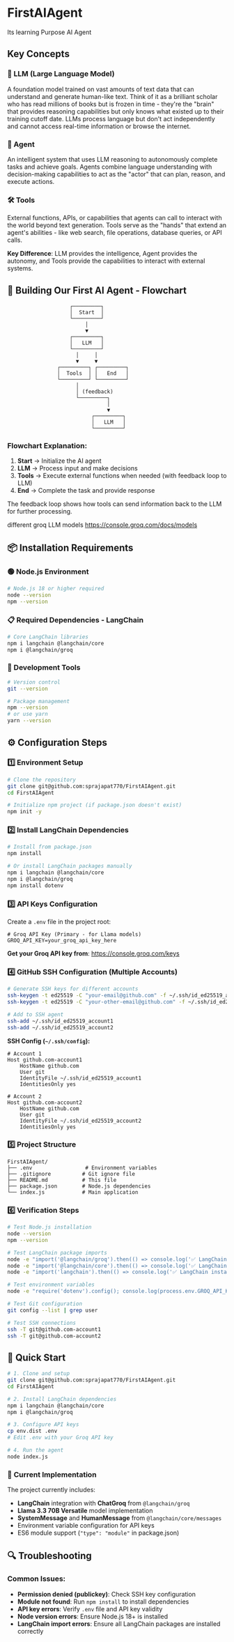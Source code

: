 # FirstAIAgent
Its learning Purpose AI Agent



## Key Concepts

### 🧠 LLM (Large Language Model)
A foundation model trained on vast amounts of text data that can understand and generate human-like text. Think of it as a brilliant scholar who has read millions of books but is frozen in time - they're the "brain" that provides reasoning capabilities but only knows what existed up to their training cutoff date. LLMs process language but don't act independently and cannot access real-time information or browse the internet.

### 🤖 Agent
An intelligent system that uses LLM reasoning to autonomously complete tasks and achieve goals. Agents combine language understanding with decision-making capabilities to act as the "actor" that can plan, reason, and execute actions.

### 🛠️ Tools
External functions, APIs, or capabilities that agents can call to interact with the world beyond text generation. Tools serve as the "hands" that extend an agent's abilities - like web search, file operations, database queries, or API calls.

**Key Difference**: LLM provides the intelligence, Agent provides the autonomy, and Tools provide the capabilities to interact with external systems.

## 🚀 Building Our First AI Agent - Flowchart

```
                    ┌─────────┐
                    │  Start  │
                    └─────────┘
                         │
                         ▼
                    ┌─────────┐
                    │   LLM   │
                    └─────────┘
                      │     │
                      ▼     ▼
                ┌─────────┐ ┌─────────┐
                │  Tools  │ │   End   │
                └─────────┘ └─────────┘
                      │
                      │ (feedback)
                      └─────────┐
                                │
                                ▼
                           ┌─────────┐
                           │   LLM   │
                           └─────────┘
```

### Flowchart Explanation:
1. **Start** → Initialize the AI agent
2. **LLM** → Process input and make decisions
3. **Tools** → Execute external functions when needed (with feedback loop to LLM)
4. **End** → Complete the task and provide response

The feedback loop shows how tools can send information back to the LLM for further processing.


different groq LLM models
https://console.groq.com/docs/models









## 📦 Installation Requirements

### 🟢 Node.js Environment
```bash
# Node.js 18 or higher required
node --version
npm --version
```

### 📋 Required Dependencies - LangChain
```bash
# Core LangChain libraries
npm i langchain @langchain/core
npm i @langchain/groq
```

### 🔧 Development Tools
```bash
# Version control
git --version

# Package management
npm --version
# or use yarn
yarn --version
```

## ⚙️ Configuration Steps

### 1️⃣ **Environment Setup**
```bash
# Clone the repository
git clone git@github.com:sprajapat770/FirstAIAgent.git
cd FirstAIAgent

# Initialize npm project (if package.json doesn't exist)
npm init -y
```

### 2️⃣ **Install LangChain Dependencies**
```bash
# Install from package.json
npm install

# Or install LangChain packages manually
npm i langchain @langchain/core
npm i @langchain/groq
npm install dotenv
```

### 3️⃣ **API Keys Configuration**
Create a `.env` file in the project root:
```env
# Groq API Key (Primary - for Llama models)
GROQ_API_KEY=your_groq_api_key_here
```

**Get your Groq API key from**: https://console.groq.com/keys

### 4️⃣ **GitHub SSH Configuration (Multiple Accounts)**
```bash
# Generate SSH keys for different accounts
ssh-keygen -t ed25519 -C "your-email@github.com" -f ~/.ssh/id_ed25519_account1
ssh-keygen -t ed25519 -C "your-other-email@github.com" -f ~/.ssh/id_ed25519_account2

# Add to SSH agent
ssh-add ~/.ssh/id_ed25519_account1
ssh-add ~/.ssh/id_ed25519_account2
```

**SSH Config (`~/.ssh/config`):**
```config
# Account 1
Host github.com-account1
    HostName github.com
    User git
    IdentityFile ~/.ssh/id_ed25519_account1
    IdentitiesOnly yes

# Account 2  
Host github.com-account2
    HostName github.com
    User git
    IdentityFile ~/.ssh/id_ed25519_account2
    IdentitiesOnly yes
```

### 5️⃣ **Project Structure**
```
FirstAIAgent/
├── .env                 # Environment variables
├── .gitignore          # Git ignore file
├── README.md           # This file
├── package.json        # Node.js dependencies
└── index.js            # Main application
```

### 6️⃣ **Verification Steps**
```bash
# Test Node.js installation
node --version
npm --version

# Test LangChain package imports
node -e "import('@langchain/groq').then(() => console.log('✅ LangChain Groq installed'))"
node -e "import('@langchain/core').then(() => console.log('✅ LangChain Core installed'))"
node -e "import('langchain').then(() => console.log('✅ LangChain installed'))"

# Test environment variables
node -e "require('dotenv').config(); console.log(process.env.GROQ_API_KEY ? '✅ Groq API key loaded' : '❌ Missing Groq API key')"

# Test Git configuration
git config --list | grep user

# Test SSH connections
ssh -T git@github.com-account1
ssh -T git@github.com-account2
```

## 🚀 Quick Start
```bash
# 1. Clone and setup
git clone git@github.com:sprajapat770/FirstAIAgent.git
cd FirstAIAgent

# 2. Install LangChain dependencies
npm i langchain @langchain/core
npm i @langchain/groq

# 3. Configure API keys
cp env.dist .env
# Edit .env with your Groq API key

# 4. Run the agent
node index.js
```

### 🔧 **Current Implementation**
The project currently includes:
- **LangChain** integration with **ChatGroq** from `@langchain/groq`
- **Llama 3.3 70B Versatile** model implementation
- **SystemMessage** and **HumanMessage** from `@langchain/core/messages`
- Environment variable configuration for API keys
- ES6 module support (`"type": "module"` in package.json)

## 🔍 Troubleshooting

### Common Issues:
- **Permission denied (publickey)**: Check SSH key configuration
- **Module not found**: Run `npm install` to install dependencies
- **API key errors**: Verify `.env` file and API key validity
- **Node version errors**: Ensure Node.js 18+ is installed
- **LangChain import errors**: Ensure all LangChain packages are installed correctly
